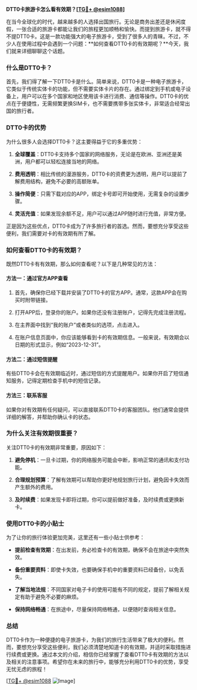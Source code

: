 **DTT0卡旅游卡怎么看有效期？[[TG💪+ @esim1088](https://t.me/s/esim1088)]**

在当今全球化的时代，越来越多的人选择出国旅行。无论是商务出差还是休闲度假，一张合适的旅游卡都能让我们的旅程更加顺畅和愉快。而提到旅游卡，就不得不提DTT0卡。这是一款功能强大的电子旅游卡，受到了很多人的青睐。不过，不少人在使用过程中会遇到一个问题：**如何查看DTT0卡的有效期呢？**今天，我们就来详细聊聊这个话题。

### 什么是DTT0卡？

首先，我们得了解一下DTT0卡是什么。简单来说，DTT0卡是一种电子旅游卡，它类似于传统实体卡的功能，但不需要实体卡片的存在。通过绑定到手机或电子设备上，用户可以在多个国家和地区使用该卡进行消费、通信等操作。DTT0卡的优点在于便捷性，无需频繁更换SIM卡，也不需要携带多张实体卡，非常适合经常出国的旅行者。

### DTT0卡的优势

为什么很多人会选择DTT0卡？这主要得益于它的多重优势：

1. **全球覆盖**：DTT0卡支持多个国家的网络服务，无论是在欧洲、亚洲还是美洲，用户都可以轻松连接当地的网络。
   
2. **费用透明**：相比传统的漫游服务，DTT0卡的资费更为透明，用户可以提前了解费用结构，避免不必要的高额账单。

3. **操作简便**：只需下载对应的APP，绑定卡号即可开始使用，无需复杂的设置步骤。

4. **灵活充值**：如果发现余额不足，用户可以通过APP随时进行充值，非常方便。

正是因为这些优点，DTT0卡成为了许多旅行者的首选。然而，要想充分享受这些便利，我们需要对卡的有效期有所了解。

### 如何查看DTT0卡的有效期？

既然DTT0卡有有效期，那么如何查看呢？以下是几种常见的方法：

#### 方法一：通过官方APP查看

1. 首先，确保你已经下载并安装了DTT0卡的官方APP。通常，这款APP会在购买时附带链接。

2. 打开APP后，登录你的账户。如果你还没有注册账户，记得先完成注册流程。

3. 在主界面中找到“我的账户”或者类似的选项，点击进入。

4. 在账户信息页面中，你应该能够看到卡的有效期信息。一般来说，有效期会以日期的形式显示，例如“2023-12-31”。

#### 方法二：通过短信提醒

有些DTT0卡会在有效期临近时，通过短信的方式提醒用户。如果你开启了短信通知服务，记得定期检查手机中的短信记录。

#### 方法三：联系客服

如果你对有效期有任何疑问，可以直接联系DTT0卡的客服团队。他们通常会提供详细的解答，并帮助你确认卡的状态。

### 为什么关注有效期很重要？

关注DTT0卡的有效期非常重要，原因如下：

1. **避免停机**：一旦卡过期，你的网络服务可能会中断，影响正常的通讯和支付功能。

2. **合理规划预算**：了解有效期可以帮助你更好地规划旅行计划，避免因卡失效而产生额外的费用。

3. **及时续费**：如果发现卡即将过期，你可以提前做好准备，及时续费或更换新卡。

### 使用DTT0卡的小贴士

为了让你的旅行体验更加完美，这里还有一些小贴士供参考：

- **提前检查有效期**：在出发前，务必检查卡的有效期，确保不会在旅途中突然失效。
  
- **备份重要资料**：即使卡失效，也要确保手机中的重要资料已经备份，以免丢失。

- **了解当地法规**：不同国家对电子卡的使用可能有不同的规定，提前了解相关规定有助于避免不必要的麻烦。

- **保持网络畅通**：在旅途中，尽量保持网络畅通，以便随时查询相关信息。

### 总结

DTT0卡作为一种便捷的电子旅游卡，为我们的旅行生活带来了极大的便利。然而，要想充分享受这些便利，我们必须清楚地知道卡的有效期，并适时采取措施进行续费或更换。通过本文的介绍，相信你已经掌握了查看DTT0卡有效期的方法以及相关的注意事项。希望你在未来的旅行中，能够充分利用DTT0卡的优势，享受无忧无虑的旅程！

[[TG💪+ @esim1088](https://t.me/s/esim1088) ![Image](https://i.postimg.cc/4NQfJmqS/Snipaste-2025-05-13-00-14-12.png)]